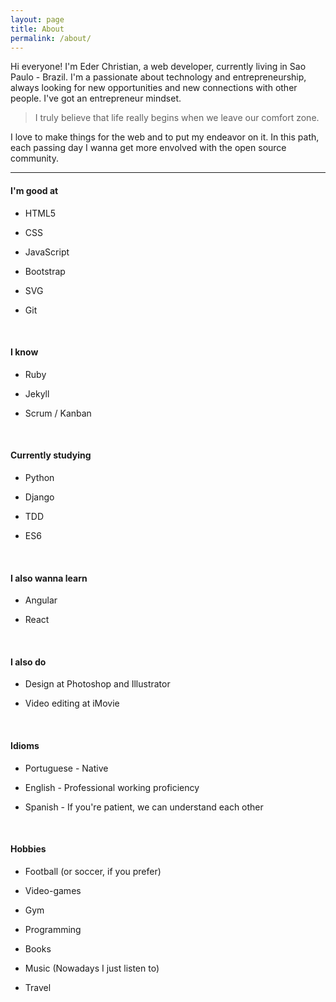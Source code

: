 ```yaml
---
layout: page
title: About
permalink: /about/
---
```


Hi everyone! I'm Eder Christian, a web developer, currently living in Sao Paulo - Brazil. I'm a passionate about technology and entrepreneurship, always looking for new opportunities and new connections with other people. I've got an entrepreneur mindset.


> I truly believe that life really begins when we leave our comfort zone.


I love to make things for the web and to put my endeavor on it. In this path, each passing day I wanna get more envolved with the open source community.

---

#### I'm good at

* HTML5

* CSS

* JavaScript

* Bootstrap

* SVG

* Git

&nbsp;

#### I know

* Ruby

* Jekyll

* Scrum / Kanban

&nbsp;

#### Currently studying

* Python

* Django

* TDD

* ES6

&nbsp;

#### I also wanna learn

* Angular

* React

&nbsp;

#### I also do

* Design at Photoshop and Illustrator

* Video editing at iMovie

&nbsp;

#### Idioms

* Portuguese - Native

* English - Professional working proficiency

* Spanish - If you're patient, we can understand each other

&nbsp;

#### Hobbies

* Football (or soccer, if you prefer)

* Video-games

* Gym

* Programming

* Books

* Music (Nowadays I just listen to)

* Travel
